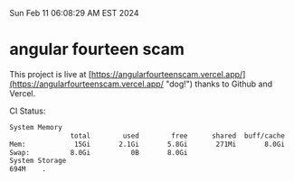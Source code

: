 Sun Feb 11 06:08:29 AM EST 2024

# angular fourteen scam


This project is live at [https://angularfourteenscam.vercel.app/](https://angularfourteenscam.vercel.app/ "dog!") thanks to Github and Vercel.

CI Status: 

```bash
System Memory
               total        used        free      shared  buff/cache   available
Mem:            15Gi       2.1Gi       5.8Gi       271Mi       8.0Gi        13Gi
Swap:          8.0Gi          0B       8.0Gi
System Storage
694M	.
